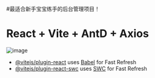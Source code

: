 #最适合新手宝宝练手的后台管理项目！

# React + Vite + AntD + Axios
![image](https://github.com/LofiSu/React-Student-Admin/assets/163713803/c93ebe33-8751-4417-8547-e96363e5c8c9)



- [@vitejs/plugin-react](https://github.com/vitejs/vite-plugin-react/blob/main/packages/plugin-react/README.md) uses [Babel](https://babeljs.io/) for Fast Refresh
- [@vitejs/plugin-react-swc](https://github.com/vitejs/vite-plugin-react-swc) uses [SWC](https://swc.rs/) for Fast Refresh
